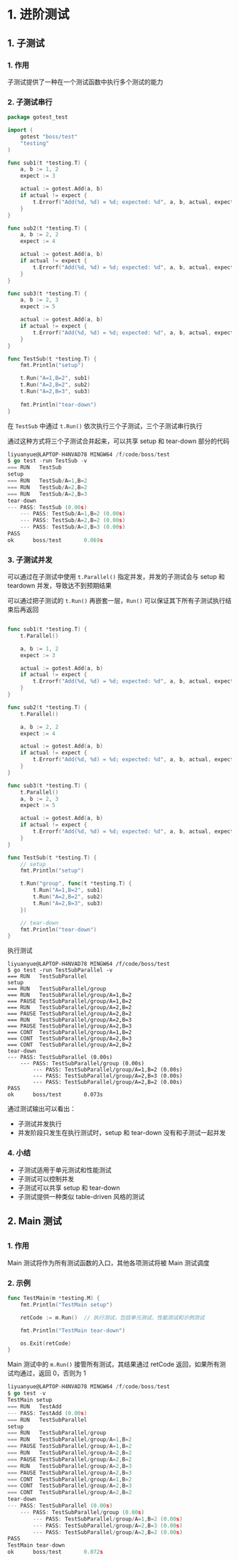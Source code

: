 # 1. 进阶测试

## 1. 子测试

### 1. 作用

子测试提供了一种在一个测试函数中执行多个测试的能力

### 2. 子测试串行

```go
package gotest_test

import (
	gotest "boss/test"
	"testing"
)

func sub1(t *testing.T) {
	a, b := 1, 2
	expect := 3

	actual := gotest.Add(a, b)
	if actual != expect {
		t.Errorf("Add(%d, %d) = %d; expected: %d", a, b, actual, expect)
	}
}

func sub2(t *testing.T) {
	a, b := 2, 2
	expect := 4

	actual := gotest.Add(a, b)
	if actual != expect {
		t.Errorf("Add(%d, %d) = %d; expected: %d", a, b, actual, expect)
	}
}

func sub3(t *testing.T) {
	a, b := 2, 3
	expect := 5

	actual := gotest.Add(a, b)
	if actual != expect {
		t.Errorf("Add(%d, %d) = %d; expected: %d", a, b, actual, expect)
	}
}

func TestSub(t *testing.T) {
	fmt.Println("setup")

	t.Run("A=1,B=2", sub1)
	t.Run("A=2,B=2", sub2)
	t.Run("A=2,B=3", sub3)
    
	fmt.Println("tear-down")
}
```

在 `TestSub` 中通过 `t.Run()` 依次执行三个子测试，三个子测试串行执行

通过这种方式将三个子测试合并起来，可以共享 setup 和 tear-down 部分的代码

```go
liyuanyue@LAPTOP-H4NVAD78 MINGW64 /f/code/boss/test
$ go test -run TestSub -v
=== RUN   TestSub
setup
=== RUN   TestSub/A=1,B=2
=== RUN   TestSub/A=2,B=2
=== RUN   TestSub/A=2,B=3
tear-down
--- PASS: TestSub (0.00s)
    --- PASS: TestSub/A=1,B=2 (0.00s)
    --- PASS: TestSub/A=2,B=2 (0.00s)
    --- PASS: TestSub/A=2,B=3 (0.00s)
PASS
ok      boss/test       0.069s
```

### 3. 子测试并发

可以通过在子测试中使用 `t.Parallel()` 指定并发，并发的子测试会与 setup 和 teardown 并发，导致达不到预期结果

可以通过把子测试的 `t.Run()` 再嵌套一层，`Run()` 可以保证其下所有子测试执行结束后再返回

```go

func sub1(t *testing.T) {
	t.Parallel()

	a, b := 1, 2
	expect := 3

	actual := gotest.Add(a, b)
	if actual != expect {
		t.Errorf("Add(%d, %d) = %d; expected: %d", a, b, actual, expect)
	}
}

func sub2(t *testing.T) {
	t.Parallel()

	a, b := 2, 2
	expect := 4

	actual := gotest.Add(a, b)
	if actual != expect {
		t.Errorf("Add(%d, %d) = %d; expected: %d", a, b, actual, expect)
	}
}

func sub3(t *testing.T) {
	t.Parallel()
	a, b := 2, 3
	expect := 5

	actual := gotest.Add(a, b)
	if actual != expect {
		t.Errorf("Add(%d, %d) = %d; expected: %d", a, b, actual, expect)
	}
}

func TestSub(t *testing.T) {
	// setup
	fmt.Println("setup")

	t.Run("group", func(t *testing.T) {
		t.Run("A=1,B=2", sub1)
		t.Run("A=2,B=2", sub2)
		t.Run("A=2,B=3", sub3)
	})

	// tear-down
	fmt.Println("tear-down")
}

```

执行测试

```shell
liyuanyue@LAPTOP-H4NVAD78 MINGW64 /f/code/boss/test
$ go test -run TestSubParallel -v
=== RUN   TestSubParallel
setup
=== RUN   TestSubParallel/group
=== RUN   TestSubParallel/group/A=1,B=2
=== PAUSE TestSubParallel/group/A=1,B=2
=== RUN   TestSubParallel/group/A=2,B=2
=== PAUSE TestSubParallel/group/A=2,B=2
=== RUN   TestSubParallel/group/A=2,B=3
=== PAUSE TestSubParallel/group/A=2,B=3
=== CONT  TestSubParallel/group/A=1,B=2
=== CONT  TestSubParallel/group/A=2,B=3
=== CONT  TestSubParallel/group/A=2,B=2
tear-down
--- PASS: TestSubParallel (0.00s)
    --- PASS: TestSubParallel/group (0.00s)
        --- PASS: TestSubParallel/group/A=1,B=2 (0.00s)
        --- PASS: TestSubParallel/group/A=2,B=3 (0.00s)
        --- PASS: TestSubParallel/group/A=2,B=2 (0.00s)
PASS
ok      boss/test       0.073s
```

通过测试输出可以看出：

- 子测试并发执行
- 并发阶段只发生在执行测试时，setup 和 tear-down 没有和子测试一起并发

### 4. 小结

- 子测试适用于单元测试和性能测试
- 子测试可以控制并发
- 子测试可以共享 setup 和 tear-down
- 子测试提供一种类似 table-driven 风格的测试

## 2. Main 测试

## 

### 1. 作用

Main 测试将作为所有测试函数的入口，其他各项测试将被 Main 测试调度

### 2. 示例

```go
func TestMain(m *testing.M) {
	fmt.Println("TestMain setup")

	retCode := m.Run()  // 执行测试，包括单元测试、性能测试和示例测试

	fmt.Println("TestMain tear-down")

	os.Exit(retCode)
}
```

Main 测试中的 `m.Run()` 接管所有测试，其结果通过 retCode 返回，如果所有测试均通过，返回 0，否则为 1

```go
liyuanyue@LAPTOP-H4NVAD78 MINGW64 /f/code/boss/test
$ go test -v
TestMain setup
=== RUN   TestAdd
--- PASS: TestAdd (0.00s)
=== RUN   TestSubParallel
setup
=== RUN   TestSubParallel/group
=== RUN   TestSubParallel/group/A=1,B=2
=== PAUSE TestSubParallel/group/A=1,B=2
=== RUN   TestSubParallel/group/A=2,B=2
=== PAUSE TestSubParallel/group/A=2,B=2
=== RUN   TestSubParallel/group/A=2,B=3
=== PAUSE TestSubParallel/group/A=2,B=3
=== CONT  TestSubParallel/group/A=1,B=2
=== CONT  TestSubParallel/group/A=2,B=3
=== CONT  TestSubParallel/group/A=2,B=2
tear-down
--- PASS: TestSubParallel (0.00s)
    --- PASS: TestSubParallel/group (0.00s)
        --- PASS: TestSubParallel/group/A=1,B=2 (0.00s)
        --- PASS: TestSubParallel/group/A=2,B=3 (0.00s)
        --- PASS: TestSubParallel/group/A=2,B=2 (0.00s)
PASS
TestMain tear-down
ok      boss/test       0.072s
```




